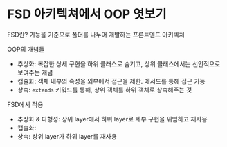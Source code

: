 # FSD 아키텍쳐에서 OOP 엿보기
FSD란? 기능을 기준으로 폴더를 나누어 개발하는 프론트엔드 아키텍쳐

OOP의 개념들
- 추상화: 복잡한 상세 구현을 하위 클래스로 숨기고, 상위 클래스에서는 선언적으로 보여주는 개념
- 캡슐화: 객체 내부의 속성을 외부에서 접근을 제한. 메서드를 통해 접근 가능
- 상속: `extends` 키워드를 통해, 상위 객체를 하위 객체로 상속해주는 것

FSD에서 적용
- 추상화 & 다형성: 상위 layer에서 하위 layer로 세부 구현을 위임하고 재사용
- 캡슐화:
- 상속: 상위 layer가 하위 layer를 재사용
